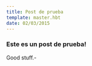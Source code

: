 ```yaml
---
title: Post de prueba
template: master.hbt
date: 02/03/2015
---
```

### Este es un post de prueba!
Good stuff.-